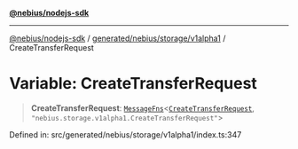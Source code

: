 [**@nebius/nodejs-sdk**](../../../../../README.md)

---

[@nebius/nodejs-sdk](../../../../../README.md) / [generated/nebius/storage/v1alpha1](../README.md) / CreateTransferRequest

# Variable: CreateTransferRequest

> **CreateTransferRequest**: [`MessageFns`](../../../../../runtime/protos/core/interfaces/MessageFns.md)\<[`CreateTransferRequest`](../interfaces/CreateTransferRequest.md), `"nebius.storage.v1alpha1.CreateTransferRequest"`\>

Defined in: src/generated/nebius/storage/v1alpha1/index.ts:347
